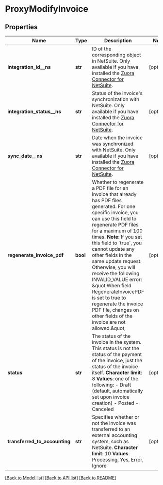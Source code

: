 # ProxyModifyInvoice

## Properties
Name | Type | Description | Notes
------------ | ------------- | ------------- | -------------
**integration_id__ns** | **str** | ID of the corresponding object in NetSuite. Only available if you have installed the [Zuora Connector for NetSuite](https://www.zuora.com/connect/app/?appId&#x3D;265).  | [optional] 
**integration_status__ns** | **str** | Status of the invoice&#39;s synchronization with NetSuite. Only available if you have installed the [Zuora Connector for NetSuite](https://www.zuora.com/connect/app/?appId&#x3D;265).  | [optional] 
**sync_date__ns** | **str** | Date when the invoice was synchronized with NetSuite. Only available if you have installed the [Zuora Connector for NetSuite](https://www.zuora.com/connect/app/?appId&#x3D;265).  | [optional] 
**regenerate_invoice_pdf** | **bool** | Whether to regenerate a PDF file for an invoice that already has PDF files generated.   For one specific invoice, you can use this field to regenerate PDF files for a maximum of 100 times.  **Note**: If you set this field to &#x60;true&#x60;, you cannot update any other fields in the same update request. Otherwise, you will receive the following INVALID_VALUE error:  \&quot;When field RegenerateInvoicePDF is set to true to regenerate the invoice PDF file, changes on other fields of the invoice are not allowed.\&quot;  | [optional] 
**status** | **str** | The status of the invoice in the system. This status is not the status of the payment of the invoice, just the status of the invoice itself.   **Character limit**: 8  **Values**: one of the following:    -  Draft (default, automatically set upon invoice creation)    -  Posted    -  Canceled  | [optional] 
**transferred_to_accounting** | **str** |  Specifies whether or not the invoice was transferred to an external accounting system, such as NetSuite. **Character limit**: 10 **Values**: Processing, Yes, Error, Ignore  | [optional] 

[[Back to Model list]](../README.md#documentation-for-models) [[Back to API list]](../README.md#documentation-for-api-endpoints) [[Back to README]](../README.md)


